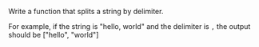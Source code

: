 Write a function that splits a string by delimiter.

For example, if the string is "hello, world" and the delimiter is `,`
the output should be ["hello", "world"]
